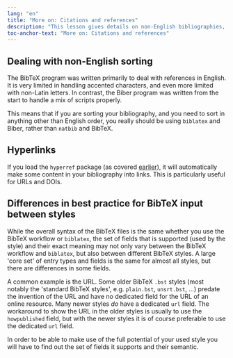 ```yaml
---
lang: "en"
title: "More on: Citations and references"
description: "This lesson gives details on non-English bibliographies, how to make references into hyperlinks, and highlights the main differences between BibTeX styles."
toc-anchor-text: "More on: Citations and references"
---
```


## Dealing with non-English sorting

The BibTeX program was written primarily to deal with references in English. It
is very limited in handling accented characters, and even more limited with
non-Latin letters. In contrast, the Biber program was written from the start to
handle a mix of scripts properly.

This means that if you are sorting your bibliography, and you need to sort in
anything other than English order, you really should be using `biblatex` and
Biber, rather than `natbib` and BibTeX.

## Hyperlinks

If you load the `hyperref` package (as covered [earlier](more-09)), it will
automatically make some content in your bibliography into links. This is
particularly useful for URLs and DOIs.

## Differences in best practice for BibTeX input between styles

While the overall syntax of the BibTeX files is the same whether you use the
BibTeX workflow or `biblatex`, the set of fields that is supported (used by the
style) and their exact meaning may not only vary between the BibTeX workflow
and `biblatex`, but also between different BibTeX styles. A large 'core set' of
entry types and fields is the same for almost all styles, but there are
differences in some fields.

A common example is the URL. Some older BibTeX `.bst` styles (most notably
the 'standard BibTeX styles', e.g. `plain.bst`, `unsrt.bst`, ...) predate
the invention of the URL and have no dedicated field for the URL of an online
resource. Many newer styles _do_ have a dedicated `url` field. The workaround
to show the URL in the older styles is usually to use the `howpublished` field,
but with the newer styles it is of course preferable to use the dedicated
`url` field.

In order to be able to make use of the full potential of your used style you
will have to find out the set of fields it supports and their semantic.
